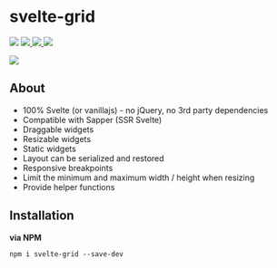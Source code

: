 # svelte-grid

<p>
  <a href="https://www.npmjs.com/package/svelte-grid"><img  src="https://img.shields.io/npm/v/svelte-grid?style=for-the-badge"/></a>

<a href="https://bundlephobia.com/result?p=svelte-grid@1.5.0">
  <img src="https://img.shields.io/bundlephobia/min/svelte-grid?style=for-the-badge"/>
</a>
  
<a href="https://bundlephobia.com/result?p=svelte-grid@1.5.0">
  <img src="https://img.shields.io/bundlephobia/minzip/svelte-grid?style=for-the-badge"/>
</a>

<a href="https://svelte-grid.now.sh/" target="_blank">
	<img src="https://img.shields.io/website?style=for-the-badge&url=https%3A%2F%2Fsvelte-grid.now.sh%2F">
</a>

</p>

![](https://res.cloudinary.com/dmtrk3yns/video/upload/q_auto/v1565455366/ice_video_20190810-202954_fuquxt.gif)

## About

- 100% Svelte (or vanillajs) - no jQuery, no 3rd party dependencies
- Compatible with Sapper (SSR Svelte)
- Draggable widgets
- Resizable widgets
- Static widgets
- Layout can be serialized and restored
- Responsive breakpoints
- Limit the minimum and maximum width / height when resizing
- Provide helper functions

## Installation

**via NPM**

```code
npm i svelte-grid --save-dev
```
